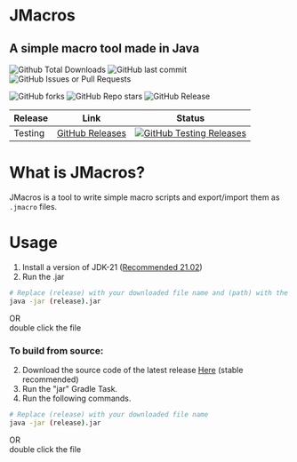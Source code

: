 # JMacros
## A simple macro tool made in Java 

![Github Total Downloads](https://img.shields.io/github/downloads/yodaheYT/JMacros/total?style=for-the-badge&logo=github)
![GitHub last commit](https://img.shields.io/github/last-commit/yodaheYT/JMacros?style=for-the-badge)
![GitHub Issues or Pull Requests](https://img.shields.io/github/issues/yodaheYT/JMacros?style=for-the-badge)

![GitHub forks](https://img.shields.io/github/forks/yodaheYT/JMacros?style=for-the-badge)
![GitHub Repo stars](https://img.shields.io/github/stars/yodaheYT/JMacros?style=for-the-badge)
![GitHub Release](https://img.shields.io/github/v/release/yodaheYT/JMacros?display_name=release&style=for-the-badge)

| Release | Link                                                                               | Status                                                                                                                                                                                                          |
|---------|------------------------------------------------------------------------------------|-----------------------------------------------------------------------------------------------------------------------------------------------------------------------------------------------------------------|
| Testing | [GitHub Releases](https://github.com/yodaheYT/JMacros/releases/tag/V0.3) | [![GitHub Testing Releases](https://img.shields.io/github/downloads/yodaheYT/JMacros/V0.3/total?style=for-the-badge&logo=github)](https://github.com/yodaheYT/HomelabTelevision/releases/tag/Testing) |

# What is JMacros?
JMacros is a tool to write simple macro scripts and export/import them as `.jmacro` files.

# Usage
1. Install a version of JDK-21 ([Recommended 21.02](https://www.oracle.com/java/technologies/javase/jdk21-archive-downloads.html))
3. Run the .jar
```bash
# Replace (release) with your downloaded file name and (path) with the path to your directory of videos
java -jar (release).jar
```
OR<br>
double click the file

### To build from source:
2. Download the source code of the latest release [Here](https://github.com/yodaheYT/HomelabTelevision/releases) (stable recommended)
3. Run the "jar" Gradle Task.
4. Run the following commands.
```bash
# Replace (release) with your downloaded file name
java -jar (release).jar
```
OR<br>
double click the file
